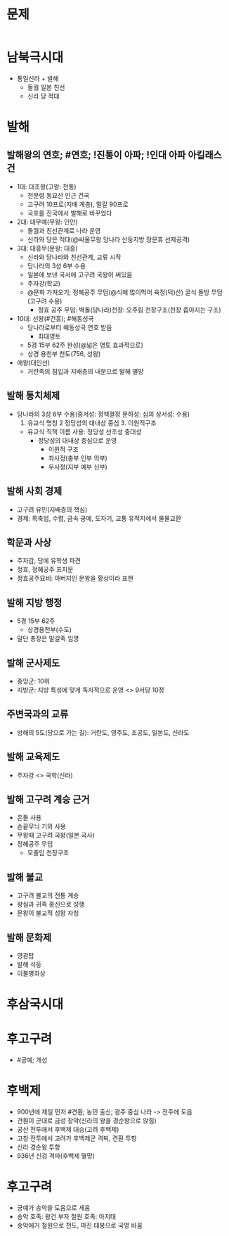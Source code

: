 # 문제
```java

```

# 남북극시대
* 통일신라 + 발해
  * 돌궐 일본 친선
  * 신라 당 적대

# 발해
## 발해왕의 연호; #연호; !진통이 아파; !인대 아파 아킬래스건
* 1대: 대조왕(고왕: 천통) 
   * 천문령 동묘산 인근 건국
   * 고구려 10프로(지배 계층), 말갈 90프로
   * 국호를 진국에서 발해로 바꾸었다
* 2대: 대무예(무왕: 인안) 
   * 돌궐과 친선관계로 나라 운영
   * 신라와 당은 적대(@싸울무왕 당나라 산둥지방 장문휴 선제공격)
* 3대: 대흥무(문왕: 대흥) 
  * 신라와 당나라와 친선관계, 교류 시작
  * 당나라의 3성 6부 수용
  * 일본에 보낸 국서에 고구려 국왕이 써있음
  * 주자강(학교)
  * @문화 가져오기; 정혜공주 무덤(@식혜 많이먹어 육정(덕)산) 굴식 돌방 무덤(고구려 수용)
     * 정효 공주 무덤: 벽돌(당나라)천장: 오주림 천장구조(천장 좁아지는 구조)
* 10대: 선왕(#건흥); #해동성국 
   * 당나라로부터 혜동성국 연호 받음
     * 최대영토
   * 5경 15부 62주 완성(@넒은 영토 효과적으로)
   * 상경 용천부 천도(756, 성왕) 
* 애왕(대인선)
   * 거란족의 침입과 지배층의 내분으로 발해 멸망

## 발해 통치체제
* 당나라의 3성 6부 수용(중서성: 정책결정 문하성: 심의 상서성: 수용)
   1. 유교식 명칭  2  정당성의 대내상 중심  3. 이원적구조
   * 유교식 직책 이름 사용: 정당성  선조성  중대성
      * 정당성의 대내상 중심으로 운영
        * 이원적 구조
        * 좌사정(충부 인부 의부)
        * 우사정(지부 예부 신부)

## 발해 사회 경제
* 고구려 유민(지배층의 핵심)
* 경제: 목축업, 수렵, 금속 궁예, 도자기, 교통 유적지에서 물물교환


## 학문과 사상
* 주자감, 당에 유학생 파견
* 정효, 정혜공주 표지문
* 정효공주묘비: 아버지인 문왕을 황상이라 표현

## 발해 지방 행정
* 5경 15부 62주
  * 상경용천부(수도)
* 말단 총장은 말갈족 임명

## 발해 군사제도
* 중앙군: 10위
* 지방군: 지방 특성에 맞게 독자적으로 운영  <> 9서당 10정

## 주변국과의 교류
* 방해의 5도(당으로 가는 길): 거란도, 영주도, 조공도, 일본도, 신라도

## 발해 교육제도
* 주자강 <> 국학(신라)

## 발해 고구려 계승 근거
* 온돌 사용
* 손끝무늬 기와 사용
* 무왕때 고구려 국왕(일본 국사)
* 정혜공주 무덤
  * 모줄임 천장구조


## 발해 불교
* 고구려 불교의 전통 계승
* 왕실과 귀족 중신으로 성행
* 문왕이 불교적 성왕 자칭

## 발해 문화제
* 영광탑
* 발해 석등
* 이불병좌상

# 후삼국시대
# 후고구려
 * #궁예; 개성

# 후백제
 * 900년에 제일 먼저 #견훤; 농민 출신; 광주 중심 나라 -> 전주에 도읍
 * 견훤이 군대로 금성 장악(신라의 왕을 경순왕으로 앉힘)
 * 공산 전투애서 후백제 대승(고려 후백제)
  * 고창 전투에서 고려가 후백제군 격퇴, 견훤 투항
  * 신라 경순왕 투항
  * 936년 신검 격파(후백제 멸망)

# 후고구려
* 궁예가 송악을 도움으로 세움
 * 송악 호족: 왕건 부자  철원 호족: 아지태
 * 송악에거 철원으로 천도, 마진 태봉으로 국명 바꿈
